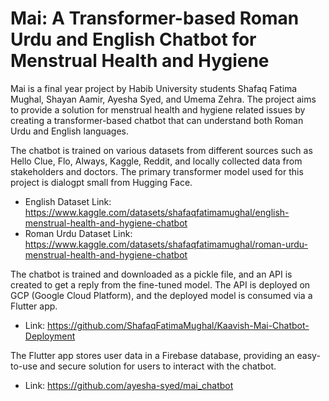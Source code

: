 # Mai: A Transformer-based Roman Urdu and English Chatbot for Menstrual Health and Hygiene

Mai is a final year project by Habib University students Shafaq Fatima Mughal, Shayan Aamir, Ayesha Syed, and Umema Zehra. The project aims to provide a solution for menstrual health and hygiene related issues by creating a transformer-based chatbot that can understand both Roman Urdu and English languages.

The chatbot is trained on various datasets from different sources such as Hello Clue, Flo, Always, Kaggle, Reddit, and locally collected data from stakeholders and doctors. The primary transformer model used for this project is dialogpt small from Hugging Face.
- English Dataset Link: https://www.kaggle.com/datasets/shafaqfatimamughal/english-menstrual-health-and-hygiene-chatbot  
- Roman Urdu Dataset Link: https://www.kaggle.com/datasets/shafaqfatimamughal/roman-urdu-menstrual-health-and-hygiene-chatbot

The chatbot is trained and downloaded as a pickle file, and an API is created to get a reply from the fine-tuned model. The API is deployed on GCP (Google Cloud Platform), and the deployed model is consumed via a Flutter app.
- Link: https://github.com/ShafaqFatimaMughal/Kaavish-Mai-Chatbot-Deployment 

The Flutter app stores user data in a Firebase database, providing an easy-to-use and secure solution for users to interact with the chatbot. 
- Link: https://github.com/ayesha-syed/mai_chatbot 
